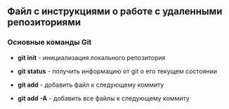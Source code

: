 ## Файл с инструкциями о работе с удаленными репозиториями

### Основные команды Git

* **git init** - инициализация локального репозитория

* **git status** - получить информацию от git о его текущем состоянии

* **git add** - добавить файл к следующему коммиту

* **git add -A** - добавить все файлы к следующему коммиту